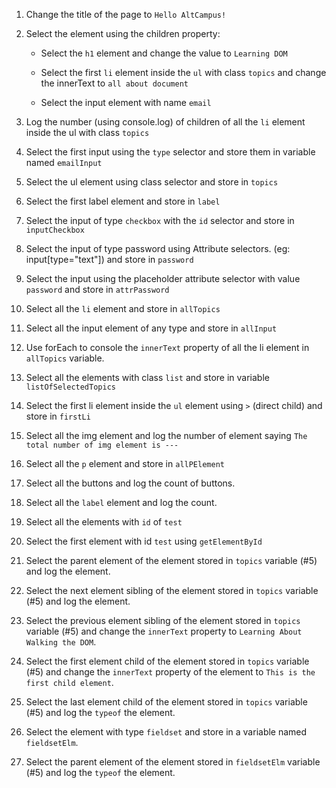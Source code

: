1. Change the title of the page to `Hello AltCampus!`

2. Select the element using the children property:

   - Select the `h1` element and change the value to `Learning DOM`

   - Select the first `li` element inside the `ul` with class `topics` and change the innerText to `all about document`
   - Select the input element with name `email`

3. Log the number (using console.log) of children of all the `li` element inside the ul with class `topics`

4. Select the first input using the `type` selector and store them in variable named `emailInput`

5. Select the ul element using class selector and store in `topics`

6. Select the first label element and store in `label`

7. Select the input of type `checkbox` with the `id` selector and store in `inputCheckbox`

8. Select the input of type password using Attribute selectors. (eg: input[type="text"]) and store in `password`

9. Select the input using the placeholder attribute selector with value `password` and store in `attrPassword`

10. Select all the `li` element and store in `allTopics`

11. Select all the input element of any type and store in `allInput`

12. Use forEach to console the `innerText` property of all the li element in `allTopics` variable.

13. Select all the elements with class `list` and store in variable `listOfSelectedTopics`

14. Select the first li element inside the `ul` element using `>` (direct child) and store in `firstLi`

15. Select all the img element and log the number of element saying `The total number of img element is ---`

16. Select all the `p` element and store in `allPElement`

17. Select all the buttons and log the count of buttons.

18. Select all the `label` element and log the count.

19. Select all the elements with `id` of `test`

20. Select the first element with id `test` using `getElementById`

21. Select the parent element of the element stored in `topics` variable (#5) and log the element.

22. Select the next element sibling of the element stored in `topics` variable (#5) and log the element.

23. Select the previous element sibling of the element stored in `topics` variable (#5) and change the `innerText` property to `Learning About Walking the DOM`.

24. Select the first element child of the element stored in `topics` variable (#5) and change the `innerText` property of the element to `This is the first child element`.

25. Select the last element child of the element stored in `topics` variable (#5) and log the `typeof` the element.

26. Select the element with type `fieldset` and store in a variable named `fieldsetElm`.

27. Select the parent element of the element stored in `fieldsetElm` variable (#5) and log the `typeof` the element.
